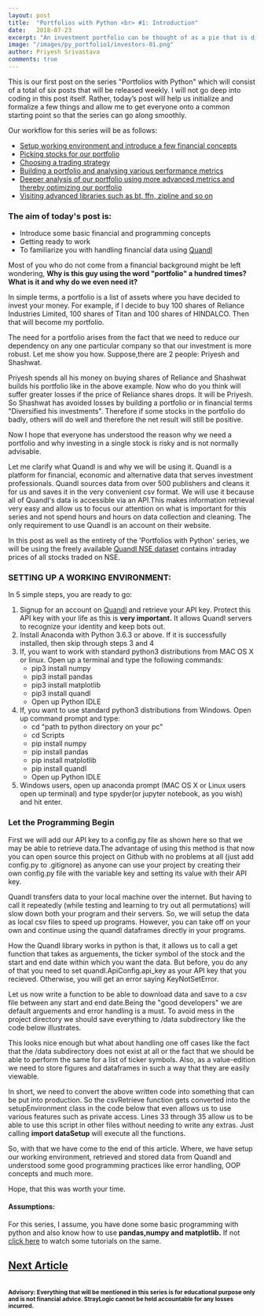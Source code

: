 ```yaml
---
layout: post
title:  "Portfolios with Python <br> #1: Introduction"
date:   2018-07-23
excerpt: "An investment portfolio can be thought of as a pie that is divided into pieces of varying sizes, representing a variety of investments to accomplish an appropriate risk-return portfolio allocation."
image: "/images/py_portfolio1/investors-01.png"
author: Priyesh Srivastava
comments: true
---
```


<p>
	This is our first post on the series "Portfolios with Python" which will consist of a total of six posts that will be released weekly. I will not go deep into coding in this post itself. Rather, today’s post will help us initialize and formalize a few things and allow me to get everyone onto a common starting point so that the series can go along smoothly. 
</p>

<p>Our workflow for this series will be as follows:
	<ul>
		<li><a href="#">Setup working environment and introduce a few financial concepts</a></li>
		<li><a href="/blog/Portfolios-with-Python-2/">Picking stocks for our portfolio</a></li>
		<li><a href="/blog/Portfolios-with-Python-3/">Choosing a trading strategy</a></li>
		<li><a href="/blog/Portfolios-with-Python-4/">Building a portfolio and analysing various performance metrics</a></li>
		<li><a href="/blog/Portfolios-with-Python-5/">Deeper analysis of our portfolio using more advanced metrics and thereby optimizing our portfolio</a></li>
		<li><a href="/blog/Portfolios-with-Python-6/">Visiting advanced libraries such as bt, ffn, zipline and so on</a></li>
	</ul>
</p>


<p>
	<h3>The aim of today's post is:</h3>
	<ul>
		<li>Introduce some basic financial and programming concepts</li>
		<li>Getting ready to work</li>
		<li>To familiarize you with handling financial data using <a href="https://www.quandl.com/">Quandl</a></li>
	</ul>
</p>

<p>
	Most of you who do not come from a financial background might be left wondering, <strong>Why is this guy using the word "portfolio" a hundred times? What is it and why do we even need it? </strong>
</p>

<p>
	In simple terms, a portfolio is a list of assets where you have decided to invest your money. For example, if I decide to buy 100 shares of Reliance Industries Limited, 100 shares of Titan and 100 shares of HINDALCO. Then that will become my portfolio.
</p>

<p>
	The need for a portfolio arises from the fact that we need to reduce our dependency on any one particular company so that our investment is more robust. Let me show you how. Suppose,there are 2 people: Priyesh and Shashwat.
</p>

<p>
	Priyesh spends all his money on buying shares of Reliance and Shashwat builds his portfolio like in the above example. Now who do you think will suffer greater losses if the price of Reliance shares drops. It will be Priyesh. So Shashwat has avoided losses by building a portfolio or in financial terms "Diversified his investments". Therefore if some stocks in the portfolio do badly, others will do well and therefore the net result will still be positive.
</p>

<p>
	Now I hope that everyone has understood the reason why we need a portfolio and why investing in a single stock is risky and is not normally advisable.
</p>

<p>
	Let me clarify what Quandl is and why we will be using it. Quandl is a platform for financial, economic and alternative data that serves investment professionals. Quandl sources data from over 500 publishers and cleans it for us and saves it in the very convenient csv format. We will use it because all of Quandl's data is accessible via an API.This makes information retrieval very easy and allow us to focus our attention on what is important for this series and not spend hours and hours on data collection and cleaning. The only requirement to use Quandl is an account on their website.
</p>
<p>
	In this post as well as the entirety of the 'Portfolios with Python' series, we will be using the freely available <a href="https://www.quandl.com/data/NSE-National-Stock-Exchange-of-India">Quandl NSE dataset</a> contains intraday prices of all stocks traded on NSE.
</p>

<h3>SETTING UP A WORKING ENVIRONMENT:</h3>
<p>
	In 5 simple steps, you are ready to go:
	<ol>
		<li>Signup for an account on <a href="https://www.quandl.com/">Quandl</a> and retrieve your API key. Protect this API key with your life as this is <strong>very important.</strong> It allows Quandl servers to recognize your identity and keep bots out.</li>
		<li>Install Anaconda with Python 3.6.3 or above. If it is successfully installed, then skip through steps 3 and 4</li>
		<li>If, you want to work with standard python3 distributions from MAC OS X or linux. Open up a terminal and type the following commands:
			<ul>
				<li>pip3 install numpy</li>
				<li>pip3 install pandas</li>
				<li>pip3 install matplotlib</li>
				<li>pip3 install quandl</li>
				<li>Open up Python IDLE</li>
			</ul>
		</li>
		<li>If, you want to use standard python3 distributions from Windows. Open up command prompt and type:
			<ul>
				<li>cd "path to python directory on your pc"</li>
				<li>cd Scripts</li>
				<li>pip install numpy</li>
				<li>pip install pandas</li>
				<li>pip install matplotlib</li>
				<li>pip install quandl</li>
				<li>Open up Python IDLE</li>
			</ul>
		</li>
		<li>Windows users, open up anaconda prompt (MAC OS X or Linux users open up terminal) and type spyder(or jupyter notebook, as you wish) and hit enter.</li>
	</ol>
</p>


<h3>Let the Programming Begin</h3>
<p>
	First we will add our API key to a config.py file as shown here so that we may be able to retrieve data.The advantage of using this method is that now you can open source this project on Github with no problems at all (just add config.py to .gitignore) as anyone can use your project by creating their own config.py file with the variable key and setting its value with their API key.
	<script src="https://gist.github.com/never2average/9da28bac76ffec595e5695bc53a4b3a7.js"></script>
</p>


<p>
	Quandl transfers data to your local machine over the internet. But having to call it repeatedly (while testing and learning to try out all permutations) will slow down both your program and their servers. So, we will setup the data as local csv files to speed up programs. However, you can take off on your own and continue using the quandl dataframes directly in your programs.
</p>
<p>
	How the Quandl library works in python is that, it allows us to call a get function that takes as arguements, the ticker symbol of the stock and the start and end date within which you want the data. But before, you do any of that you need to set quandl.ApiConfig.api_key as your API key that you recieved. Otherwise, you will get an error saying KeyNotSetError.
</p>

<p>
	Let us now write a function to be able to download data and save to a csv file between any start and end date.Being the "good developers" we are default arguements and error handling is a must. To avoid mess in the project directory we should save everything to /data subdirectory like the code below illustrates.  
</p>

<script src="https://gist.github.com/never2average/9e29ecaef1454528010e966bad418786.js"></script>
<p>
	This looks nice enough but what about handling one off cases like the fact that the /data subdirectory does not exist at all or the fact that we should be able to perform the same for a list of ticker symbols. Also, as a value-edition we need to store figures and dataframes in such a way that they are easily viewable.
</p>
<p>
	In short, we need to convert the above written code into something that can be put into production. So the csvRetrieve function gets converted into the setupEnvironment class in the code below that even allows us to use various features such as private access. Lines 33 through 35 allow us to be able to use this script in other files without needing to write any extras. Just calling <strong>import dataSetup</strong> will execute all the functions.
</p>

<script src="https://gist.github.com/never2average/55bffb05a005a75b4df9993ea5a2cb6e.js"></script>

<p>
	So, with that we have come to the end of this article. Where, we have setup our working environment, retrieved and stored data from Quandl and understood some good programming practices like error handling, OOP concepts and much more.
</p>

<p>
	Hope, that this was worth your time.
</p>

<p>
<h4>Assumptions:</h4>
	For this series, I assume, you have done some basic programming with python and also know how to use <strong>pandas,numpy and matplotlib.</strong> If not <a href="https://www.youtube.com/watch?v=yzIMircGU5I&list=PL5-da3qGB5ICCsgW1MxlZ0Hq8LL5U3u9y" class="blinking">click here</a> to watch some tutorials on the same.
</p>

<h2><u><a href="/blog/Portfolios-with-Python-2/">Next Article</a></u></h2>

<br>
<small><strong>Advisory: Everything that will be mentioned in this series is for educational purpose only and is not financial advice. StrayLogic cannot be held accountable for any losses incurred.</strong></small>
<br>